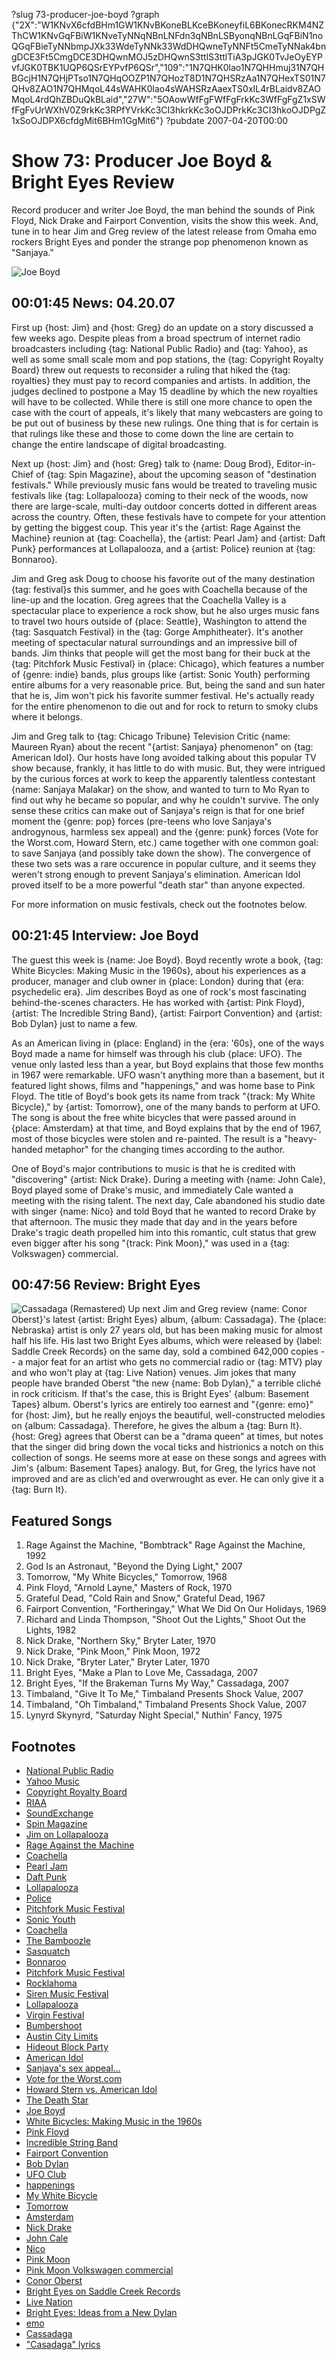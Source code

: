 ?slug 73-producer-joe-boyd
?graph {"2X":"W1KNvX6cfdBHm1GW1KNvBKoneBLKceBKoneyfiL6BKonecRKM4NZThCW1KNvGqFBiW1KNveTyNNqNBnLNFdn3qNBnLSByonqNBnLGqFBiN1noQGqFBieTyNNbmpJXk33WdeTyNNk33WdDHQwneTyNNFt5CmeTyNNak4bngDCE3Ft5CmgDCE3DHQwnMOJ5zDHQwnS3ttlS3ttlTiA3pJGK0TvJeOyEYPvfJGK0TBK1UQP6QSrEYPvfP6QSr","109":"1N7QHK0lao1N7QHHmuj31N7QHBGcjH1N7QHjPTso1N7QHqOOZP1N7QHozT8D1N7QHSRzAa1N7QHexTS01N7QHv8ZAO1N7QHMqoL44sWAHK0lao4sWAHSRzAaexTS0xIL4rBLaidv8ZAOMqoL4rdQhZBDuQkBLaid","27W":"5OAowWfFgFWfFgFrkKc3WfFgFgZ1xSWfFgFvUrWXhV0Z9rkKc3RPfYVrkKc3CI3hkrkKc3oOJDPrkKc3CI3hkoOJDPgZ1xSoOJDPX6cfdgMit6BHm1GgMit6"}
?pubdate 2007-04-20T00:00

# Show 73: Producer Joe Boyd & Bright Eyes Review
Record producer and writer Joe Boyd, the man behind the sounds of Pink Floyd, Nick Drake and Fairport Convention, visits the show this week. And, tune in to hear Jim and Greg review of the latest release from Omaha emo rockers Bright Eyes and ponder the strange pop phenomenon known as "Sanjaya."

![Joe Boyd](//static.soundopinions.org/images/2007/JoeBoyd.jpg)

## 00:01:45 News: 04.20.07
First up {host: Jim} and {host: Greg} do an update on a story discussed a few weeks ago. Despite pleas from a broad spectrum of internet radio broadcasters including {tag: National Public Radio} and {tag: Yahoo}, as well as some small scale mom and pop stations, the {tag: Copyright Royalty Board} threw out requests to reconsider a ruling that hiked the {tag: royalties} they must pay to record companies and artists. In addition, the judges declined to postpone a May 15 deadline by which the new royalties will have to be collected. While there is still one more chance to open the case with the court of appeals, it's likely that many webcasters are going to be put out of business by these new rulings. One thing that is for certain is that rulings like these and those to come down the line are certain to change the entire landscape of digital broadcasting.

Next up {host: Jim} and {host: Greg} talk to {name: Doug Brod}, Editor-in-Chief of {tag: Spin Magazine}, about the upcoming season of "destination festivals." While previously music fans would be treated to traveling music festivals like {tag: Lollapalooza} coming to their neck of the woods, now there are large-scale, multi-day outdoor concerts dotted in different areas across the country. Often, these festivals have to compete for your attention by getting the biggest coup. This year it's the {artist: Rage Against the Machine} reunion at {tag: Coachella}, the {artist: Pearl Jam} and {artist: Daft Punk} performances at Lollapalooza, and a {artist: Police} reunion at {tag: Bonnaroo}.

Jim and Greg ask Doug to choose his favorite out of the many destination {tag: festival}s this summer, and he goes with Coachella because of the line-up and the location. Greg agrees that the Coachella Valley is a spectacular place to experience a rock show, but he also urges music fans to travel two hours outside of {place: Seattle}, Washington to attend the {tag: Sasquatch Festival} in the {tag: Gorge Amphitheater}. It's another meeting of spectacular natural surroundings and an impressive bill of bands. Jim thinks that people will get the most bang for their buck at the {tag: Pitchfork Music Festival} in {place: Chicago}, which features a number of {genre: indie} bands, plus groups like {artist: Sonic Youth} performing entire albums for a very reasonable price. But, being the sand and sun hater that he is, Jim won't pick his favorite summer festival. He's actually ready for the entire phenomenon to die out and for rock to return to smoky clubs where it belongs.

Jim and Greg talk to {tag: Chicago Tribune} Television Critic {name: Maureen Ryan} about the recent "{artist: Sanjaya} phenomenon" on {tag: American Idol}. Our hosts have long avoided talking about this popular TV show because, frankly, it has little to do with music. But, they were intrigued by the curious forces at work to keep the apparently talentless contestant {name: Sanjaya Malakar} on the show, and wanted to turn to Mo Ryan to find out why he became so popular, and why he couldn't survive. The only sense these critics can make out of Sanjaya's reign is that for one brief moment the {genre: pop} forces (pre-teens who love Sanjaya's androgynous, harmless sex appeal) and the {genre: punk} forces (Vote for the Worst.com, Howard Stern, etc.) came together with one common goal: to save Sanjaya (and possibly take down the show). The convergence of these two sets was a rare occurence in popular culture, and it seems they weren't strong enough to prevent Sanjaya's elimination. American Idol proved itself to be a more powerful "death star" than anyone expected. 

For more information on music festivals, check out the footnotes below.

## 00:21:45 Interview: Joe Boyd
The guest this week is {name: Joe Boyd}. Boyd recently wrote a book, {tag: White Bicycles: Making Music in the 1960s}, about his experiences as a producer, manager and club owner in {place: London} during that {era: psychedelic era}. Jim describes Boyd as one of rock's most fascinating behind-the-scenes characters. He has worked with {artist: Pink Floyd}, {artist: The Incredible String Band}, {artist: Fairport Convention} and {artist: Bob Dylan} just to name a few.

As an American living in {place: England} in the {era: '60s}, one of the ways Boyd made a name for himself was through his club {place: UFO}. The venue only lasted less than a year, but Boyd explains that those few months in 1967 were remarkable. UFO wasn't anything more than a basement, but it featured light shows, films and "happenings," and was home base to Pink Floyd. The title of Boyd's book gets its name from track "{track: My White Bicycle}," by {artist: Tomorrow}, one of the many bands to perform at UFO. The song is about the free white bicycles that were passed around in {place: Amsterdam} at that time, and Boyd explains that by the end of 1967, most of those bicycles were stolen and re-painted. The result is a "heavy-handed metaphor" for the changing times according to the author.

One of Boyd's major contributions to music is that he is credited with "discovering" {artist: Nick Drake}. During a meeting with {name: John Cale}, Boyd played some of Drake's music, and immediately Cale wanted a meeting with the rising talent. The next day, Cale abandoned his studio date with singer {name: Nico} and told Boyd that he wanted to record Drake by that afternoon. The music they made that day and in the years before Drake's tragic death propelled him into this romantic, cult status that grew even bigger after his song "{track: Pink Moon}," was used in a {tag: Volkswagen} commercial.

## 00:47:56 Review: Bright Eyes
![Cassadaga (Remastered)](//static.soundopinions.org/assets/73/27W0.jpg "6547614/1167752502")
Up next Jim and Greg review {name: Conor Oberst}'s latest {artist: Bright Eyes} album, {album: Cassadaga}. The {place: Nebraska} artist is only 27 years old, but has been making music for almost half his life. His last two Bright Eyes albums, which were released by {label: Saddle Creek Records} on the same day, sold a combined 642,000 copies -- a major feat for an artist who gets no commercial radio or {tag: MTV} play and who won't play at {tag: Live Nation} venues. Jim jokes that many people have branded Oberst "the new {name: Bob Dylan}," a terrible cliché in rock criticism. If that's the case, this is Bright Eyes' {album: Basement Tapes} album. Oberst's lyrics are entirely too earnest and "{genre: emo}" for {host: Jim}, but he really enjoys the beautiful, well-constructed melodies on {album: Cassadaga}. Therefore, he gives the album a {tag: Burn It}. {host: Greg} agrees that Oberst can be a "drama queen" at times, but notes that the singer did bring down the vocal ticks and histrionics a notch on this collection of songs. He seems more at ease on these songs and agrees with Jim's {album: Basement Tapes} analogy. But, for Greg, the lyrics have not improved and are as clich'ed and overwrought as ever. He can only give it a {tag: Burn It}.

## Featured Songs
1. Rage Against the Machine, "Bombtrack" Rage Against the Machine, 1992
2. God Is an Astronaut, "Beyond the Dying Light," 2007
3. Tomorrow, "My White Bicycles," Tomorrow, 1968
4. Pink Floyd, "Arnold Layne," Masters of Rock, 1970
5. Grateful Dead, "Cold Rain and Snow," Grateful Dead, 1967
6. Fairport Convention, "Fortheringay," What We Did On Our Holidays, 1969
7. Richard and Linda Thompson, "Shoot Out the Lights," Shoot Out the Lights, 1982
8. Nick Drake, "Northern Sky," Bryter Later, 1970
9. Nick Drake, "Pink Moon," Pink Moon, 1972
10. Nick Drake, "Bryter Later," Bryter Later, 1970
11. Bright Eyes, "Make a Plan to Love Me, Cassadaga, 2007
12. Bright Eyes, "If the Brakeman Turns My Way," Cassadaga, 2007
13. Timbaland, "Give It To Me," Timbaland Presents Shock Value, 2007
14. Timbaland, "Oh Timbaland," Timbaland Presents Shock Value, 2007
15. Lynyrd Skynyrd, "Saturday Night Special," Nuthin' Fancy, 1975

## Footnotes
- [National Public Radio](http://www.npr.org/)
- [Yahoo Music](http://music.yahoo.com/)
- [Copyright Royalty Board](http://www.loc.gov/crb)
- [RIAA](http://www.riaa.com/)
- [SoundExchange](http://www.soundexchange.com/)
- [Spin Magazine](http://www.spin.com/)
- [Jim on Lollapalooza](http://www.jimdero.com/News2003/July14Lolla.htm)
- [Rage Against the Machine](http://www.ratm.com/)
- [Coachella](http://www.coachella.com/)
- [Pearl Jam](http://www.pearljam.com/)
- [Daft Punk](http://www.daftpunk.com/)
- [Lollapalooza](http://www.lollapalooza.com/)
- [Police](http://www.thepolicefile.com/)
- [Pitchfork Music Festival](http://pitchforkmusicfestival.com/)
- [Sonic Youth](http://www.sonicyouth.com/)
- [Coachella](http://www.coachella.com/)
- [The Bamboozle](http://www.thebamboozle.com/)
- [Sasquatch](http://www.sasquatchfestival.com/)
- [Bonnaroo](http://www.bonnaroo.com/)
- [Pitchfork Music Festival](http://www.pitchforkmusicfestival.com/)
- [Rocklahoma](http://www.rockfeverfest.com/)
- [Siren Music Festival](http://www.villagevoice.com/siren/)
- [Lollapalooza](http://www.lollapalooza.com/)
- [Virgin Festival](http://www.virginfestival.com/2007/index.html)
- [Bumbershoot](http://www.bumbershoot.org/)
- [Austin City Limits](http://www.aclfestival.com/)
- [Hideout Block Party](http://www.hideoutchicago.com/)
- [American Idol](http://www.americanidol.com/)
- [Sanjaya's sex appeal...](http://www.shauncassidy.net/)
- [Vote for the Worst.com](http://www.votefortheworst.com/)
- [Howard Stern vs. American Idol](http://www.foxnews.com/story/0,2933,264580,00.html)
- [The Death Star](http://www.starwars.com/databank/location/deathstar/)
- [Joe Boyd](http://www.joeboyd.co.uk/)
- [White Bicycles: Making Music in the 1960s](http://www.amazon.com/White-Bicycles-Making-Music-1960s/dp/1852429100)
- [Pink Floyd](http://www.pinkfloyd.com/)
- [Incredible String Band](http://en.wikipedia.org/wiki/Incredible_String_Band)
- [Fairport Convention](http://www.fairportconvention.com/)
- [Bob Dylan](http://www.bobdylan.com/)
- [UFO Club](http://en.wikipedia.org/wiki/UFO_Club)
- [happenings](http://en.wikipedia.org/wiki/Happening)
- [My White Bicycle](http://www.allmusic.com/cg/amg.dll?p=amg&sql=33:wxfpxxejld6e)
- [Tomorrow](http://www.allmusic.com/cg/amg.dll?p=amg&sql=11:kpfyxql5ld6e)
- [Amsterdam](http://en.wikipedia.org/wiki/Provo)
- [Nick Drake](http://www.nickdrake.com/)
- [John Cale](http://www.john-cale.com/)
- [Nico](http://www.allmusic.com/cg/amg.dll?p=amg&sql=11:0ifwxqr5ld6e)
- [Pink Moon](http://www.amazon.com/Pink-Moon-Nick-Drake/dp/B00000064G)
- [Pink Moon Volkswagen commercial](http://www.youtube.com/watch?v=BIOW9fLT9eY)
- [Conor Oberst](http://images.google.com/images?q=conor%20oberst&ie=UTF-8&oe=UTF-8&aq=t&rls=org.mozilla:en-US:official&client=firefox-a&um=1&sa=N&tab=wi)
- [Bright Eyes on Saddle Creek Records](http://www.saddle-creek.com/bands/brighteyes/)
- [Live Nation](http://www.livenation.com/)
- [Bright Eyes: Ideas from a New Dylan](http://www.npr.org/templates/story/story.php?storyId=9574468&ft=1&f=39)
- [emo](http://en.wikipedia.org/wiki/Emo_(music))
- [Cassadaga](http://www.metacritic.com/music/artists/brighteyes/cassadaga?q=bright%20eyes)
- ["Casadaga" lyrics](http://www.lyricsmania.com/lyrics/bright_eyes_lyrics_3516/cassadaga_lyrics_43215/)
